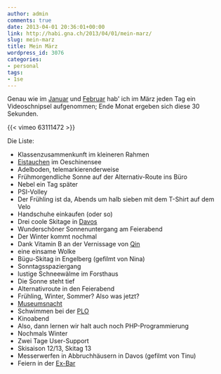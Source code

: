 ```yaml
---
author: admin
comments: true
date: 2013-04-01 20:36:01+00:00
link: http://habi.gna.ch/2013/04/01/mein-marz/
slug: mein-marz
title: Mein März
wordpress_id: 3076
categories:
- personal
tags:
- 1se
---
```


Genau wie im [Januar](http://habi.gna.ch/2013/02/01/mein-januar/) und [Februar](http://habi.gna.ch/2013/03/04/mein-februar/) hab' ich im März jeden Tag ein Videoschnipsel aufgenommen; Ende Monat ergeben sich diese 30 Sekunden.

{{< vimeo 63111472 >}}

Die Liste:
* Klassenzusammenkunft im kleineren Rahmen
* [Eistauchen](http://habi.gna.ch/2013/03/04/eistauchen-2013/) im Oeschinensee
* Adelboden, telemarkierenderweise
* Frühmorgendliche Sonne auf der Alternativ-Route ins Büro
* Nebel ein Tag später
* PSI-Volley
* Der Frühling ist da, Abends um halb sieben mit dem T-Shirt auf dem Velo
* Handschuhe einkaufen (oder so)
* Drei coole Skitage in [Davos](http://habi.gna.ch/2013/03/09/da-wos-schnee-het/)
* Wunderschöner Sonnenuntergang am Feierabend
* Der Winter kommt nochmal
* Dank Vitamin B an der Vernissage von [Qin](http://www.qin.ch)
* eine einsame Wolke
* Bügu-Skitag in Engelberg (gefilmt von Nina)
* Sonntagsspaziergang
* lustige Schneewälme im Forsthaus
* Die Sonne steht tief
* Alternativroute in den Feierabend
* Frühling, Winter, Sommer? Also was jetzt?
* [Museumsnacht](http://habi.gna.ch/2013/03/24/museumsnacht/)
* Schwimmen bei der [PLO](http://www.plo-natation.ch/index.php/galerie/category/423-masters13)
* Kinoabend
* Also, dann lernen wir halt auch noch PHP-Programmierung
* Nochmals Winter
* Zwei Tage User-Support
* Skisaison 12/13, Skitag 13
* Messerwerfen in Abbruchhäusern in Davos (gefilmt von Tinu)
* Feiern in der [Ex-Bar](http://ex-bar-davos.ch)
